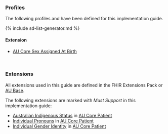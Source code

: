 ### Profiles

The following profiles and have been defined for this implementation guide.

<!-- ================================================ -->
<!--  use this line to include an autogenerated list of all profiles and highlight new ones using the input/data/new_stuff.yml list.  Remove it if you would like to hand generate it -->

{% include sd-list-generator.md %}
<!-- ================================================ -->

#### Extension
* [AU Core Sex Assigned At Birth](StructureDefinition-au-core-rsg-sexassignedab.html)

<br />

### Extensions

All extensions used in this guide are defined in the FHIR Extensions Pack or [AU Base](http://build.fhir.org/ig/hl7au/au-fhir-base/profiles-and-extensions.html#extensions).

The following extensions are marked with *Must Support* in this implementation guide:
* [Australian Indigenous Status](https://build.fhir.org/ig/hl7au/au-fhir-base/StructureDefinition-indigenous-status.html) in [AU Core Patient](StructureDefinition-au-core-patient.html)
* [Individual Pronouns](http://hl7.org/fhir/StructureDefinition/individual-pronouns) in [AU Core Patient](StructureDefinition-au-core-patient.html)
* [Individual Gender Identity](http://hl7.org/fhir/StructureDefinition/individual-genderIdentity) in [AU Core Patient](StructureDefinition-au-core-patient.html)